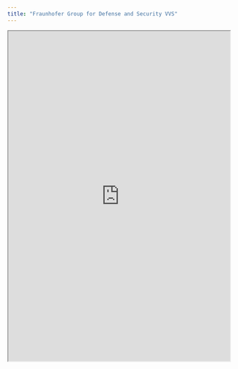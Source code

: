 ```yaml
---
title: "Fraunhofer Group for Defense and Security VVS"
---
```




<iframe height="750" width="100%" src="https://ewelton.github.io/ktest/wiki.html#Fraunhofer%20Group%20for%20Defense%20and%20Security%20VVS"></iframe>
